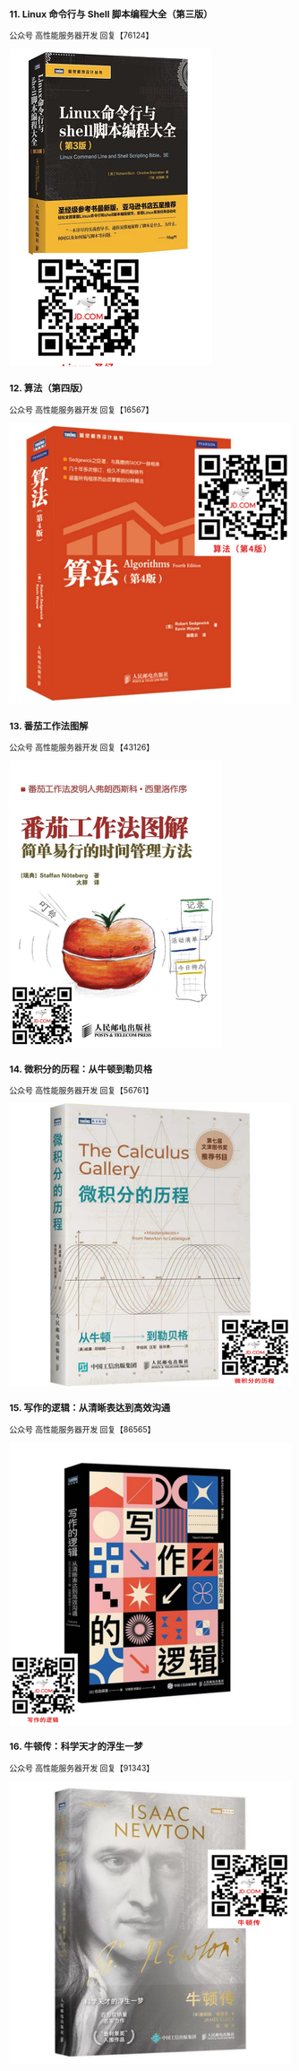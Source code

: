 ### 11. Linux 命令行与 Shell 脚本编程大全（第三版）

公众号 高性能服务器开发 回复【76124】

![image-20220702191625846](books2\Linux命令行.png)













### 12. 算法（第四版）

公众号 高性能服务器开发 回复【16567】

![](books2/算法（第4版）.png)











### 13. 番茄工作法图解

公众号 高性能服务器开发 回复【43126】

<img src="books2/番茄工作法图解.png" style="zoom:50%;" />





















### 14. 微积分的历程：从牛顿到勒贝格

公众号 高性能服务器开发 回复【56761】

![](books2/微积分的历程.png)







### 15. 写作的逻辑：从清晰表达到高效沟通

公众号 高性能服务器开发 回复【86565】

![](books2/写作的逻辑.png)







### 16. 牛顿传：科学天才的浮生一梦

公众号 高性能服务器开发 回复【91343】

![](books2/牛顿传.png)